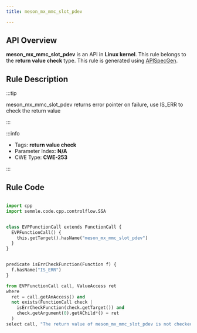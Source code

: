 ```yaml
---
title: meson_mx_mmc_slot_pdev

---
```



## API Overview
**meson_mx_mmc_slot_pdev** is an API in **Linux kernel**. This rule belongs to the **return value check** type. This rule is generated using [APISpecGen](../../tools/APISpecGen).
## Rule Description

:::tip

meson_mx_mmc_slot_pdev returns error pointer on failure, use IS_ERR to check the return value

:::

:::info

- Tags: **return value check**
- Parameter Index: **N/A**
- CWE Type: **CWE-253**

:::

## Rule Code
```python

import cpp
import semmle.code.cpp.controlflow.SSA


class EVPFunctionCall extends FunctionCall {
  EVPFunctionCall() {
    this.getTarget().hasName("meson_mx_mmc_slot_pdev")
  }
}


predicate isErrCheckFunction(Function f) {
  f.hasName("IS_ERR") 
}

from EVPFunctionCall call, ValueAccess ret
where
  ret = call.getAnAccess() and
  not exists(FunctionCall check |
    isErrCheckFunction(check.getTarget()) and
    check.getArgument(0).getAChild*() = ret
  )
select call, "The return value of meson_mx_mmc_slot_pdev is not checked with IS_ERR."
    
```